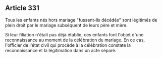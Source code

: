 Article 331
----
Tous les enfants nés hors mariage "fussent-ils décédés" sont légitimés de plein
droit par le mariage subséquent de leurs père et mère.

Si leur filiation n'était pas déjà établie, ces enfants font l'objet d'une
reconnaissance au moment de la célébration du mariage. En ce cas, l'officier de
l'état civil qui procède à la célébration constate la reconnaissance et la
légitimation dans un acte séparé.
